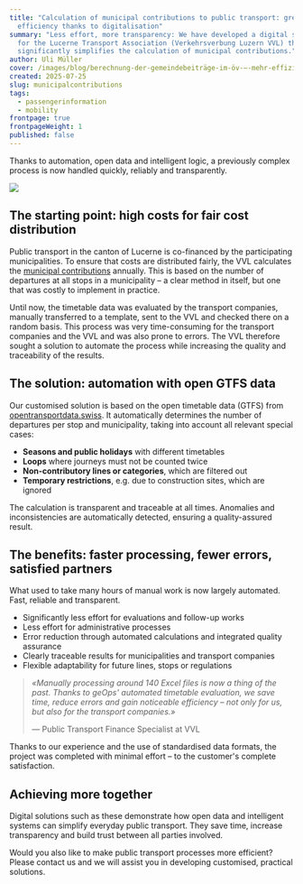 ```yaml
---
title: "Calculation of municipal contributions to public transport: greater
  efficiency thanks to digitalisation"
summary: "Less effort, more transparency: We have developed a digital solution
  for the Lucerne Transport Association (Verkehrsverbung Luzern VVL) that
  significantly simplifies the calculation of municipal contributions."
author: Uli Müller
cover: /images/blog/berechnung-der-gemeindebeiträge-im-öv-–-mehr-effizienz-durch-digitalisierung/bahnhofplatz_luzern_1.jpg
created: 2025-07-25
slug: municipalcontributions
tags:
  - passengerinformation
  - mobility
frontpage: true
frontpageWeight: 1
published: false
---
```

Thanks to automation, open data and intelligent logic, a previously complex process is now handled quickly, reliably and transparently.

![](/images/blog/berechnung-der-gemeindebeiträge-im-öv-–-mehr-effizienz-durch-digitalisierung/bahnhofplatz_luzern_1.jpg)

## The starting point: high costs for fair cost distribution

Public transport in the canton of Lucerne is co-financed by the participating municipalities. To ensure that costs are distributed fairly, the VVL calculates the [municipal contributions](https://www.vvl.ch/oev-angebot/dienstleistungen/finanzierung/gemeindebeitraege) annually. This is based on the number of departures at all stops in a municipality – a clear method in itself, but one that was costly to implement in practice.  

Until now, the timetable data was evaluated by the transport companies, manually transferred to a template, sent to the VVL and checked there on a random basis. This process was very time-consuming for the transport companies and the VVL and was also prone to errors. The VVL therefore sought a solution to automate the process while increasing the quality and traceability of the results.

## The solution: automation with open GTFS data

Our customised solution is based on the open timetable data (GTFS) from [opentransportdata.swiss](https://opentransportdata.swiss). It automatically determines the number of departures per stop and municipality, taking into account all relevant special cases:

* **S﻿easons and public holidays** with different timetables
* **L﻿oops** where journeys must not be counted twice
* **N﻿on-contributory lines or categories**, which are filtered out
* **T﻿emporary restrictions**, e.g. due to construction sites, which are ignored

The calculation is transparent and traceable at all times. Anomalies and inconsistencies are automatically detected, ensuring a quality-assured result.

## The benefits: faster processing, fewer errors, satisfied partners

What used to take many hours of manual work is now largely automated. Fast, reliable and transparent.

* Significantly less effort for evaluations and follow-up works
* L﻿ess effort for administrative processes
* E﻿rror reduction through automated calculations and integrated quality assurance
* Clearly traceable results for municipalities and transport companies
* Flexible adaptability for future lines, stops or regulations

> *«*Manually processing around 140 Excel files is now a thing of the past. Thanks to geOps' automated timetable evaluation, we save time, reduce errors and gain noticeable efficiency – not only for us, but also for the transport companies*.»*
>
> *—* Public Transport Finance Specialist at VVL

Thanks to our experience and the use of standardised data formats, the project was completed with minimal effort – to the customer's complete satisfaction.

## Achieving more together

Digital solutions such as these demonstrate how open data and intelligent systems can simplify everyday public transport. They save time, increase transparency and build trust between all parties involved.

Would you also like to make public transport processes more efficient? Please contact us and we will assist you in developing customised, practical solutions.